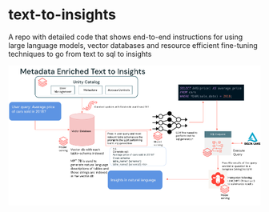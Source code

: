 # text-to-insights
A repo with detailed code that shows end-to-end instructions for using large language models, vector databases and resource efficient fine-tuning techniques to go from text to sql to insights


![text to sql architecture](https://github.com/avisoori-databricks/text-to-insights/blob/main/Screenshot%202023-05-31%20at%209.29.20%20AM.png)


